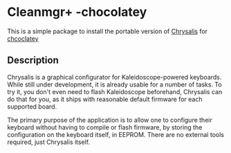 # Cleanmgr+ -chocolatey
This is a simple package to install the portable version of [Chrysalis](https://github.com/keyboardio/Chrysalis/releases/) for [chcoclatey](https://chocolatey.org/)

## Description
Chrysalis is a graphical configurator for Kaleidoscope-powered keyboards. While still under development, it is already usable for a number of tasks. To try it, you don't even need to flash Kaleidoscope beforehand, Chrysalis can do that for you, as it ships with reasonable default firmware for each supported board.

The primary purpose of the application is to allow one to configure their keyboard without having to compile or flash firmware, by storing the configuration on the keyboard itself, in EEPROM. There are no external tools required, just Chrysalis itself.

